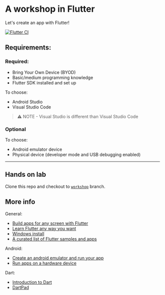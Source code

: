 # A workshop in Flutter

Let's create an app with Flutter!

[![Flutter CI](https://github.com/Beelzenef/workshop_flutter/actions/workflows/dart.yaml/badge.svg)](https://github.com/Beelzenef/workshop_flutter/actions/workflows/dart.yaml)

## Requirements:

### Required:

- Bring Your Own Device (BYOD)
- Basic/medium programming knowledge
- Flutter SDK installed and set up

To choose:

- Android Studio
- Visual Studio Code

> ⚠️ NOTE - Visual Studio is different than Visual Studio Code

### Optional

To choose:

- Android emulator device
- Physical device (developer mode and USB debugging enabled)

---

## Hands on lab

Clone this repo and checkout to [`workshop`](https://github.com/Beelzenef/workshop_flutter/tree/workshop) branch.

## More info

General:

- [Build apps for any screen with Flutter](https://flutter.dev/)
- [Learn Flutter any way you want](https://flutter.dev/learn)
- [Windows install](https://docs.flutter.dev/get-started/install/windows)
- [A curated list of Flutter samples and apps](https://flutter.github.io/samples/#)

Android:

- [Create an android emulator and run your app](https://medium.com/@Narimane_hn/create-an-android-emulator-and-run-your-first-flutter-app-bdb914b63973)
- [Run apps on a hardware device](https://developer.android.com/studio/run/device)

Dart:

- [Introduction to Dart](https://dart.dev/language)
- [DartPad](https://dartpad.dev/?)